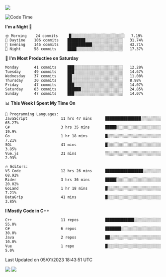 ![](https://komarev.com/ghpvc/?username=lilpidgey&color=red)
<!--START_SECTION:waka-->
![Code Time](http://img.shields.io/badge/Code%20Time-1%2C464%20hrs%202%20mins-blue)

**I'm a Night 🦉** 

```text
🌞 Morning    24 commits     █░░░░░░░░░░░░░░░░░░░░░░░░   7.19% 
🌆 Daytime    106 commits    ████████░░░░░░░░░░░░░░░░░   31.74% 
🌃 Evening    146 commits    ███████████░░░░░░░░░░░░░░   43.71% 
🌙 Night      58 commits     ████░░░░░░░░░░░░░░░░░░░░░   17.37%

```
📅 **I'm Most Productive on Saturday** 

```text
Monday       41 commits     ███░░░░░░░░░░░░░░░░░░░░░░   12.28% 
Tuesday      49 commits     ███░░░░░░░░░░░░░░░░░░░░░░   14.67% 
Wednesday    37 commits     ██░░░░░░░░░░░░░░░░░░░░░░░   11.08% 
Thursday     30 commits     ██░░░░░░░░░░░░░░░░░░░░░░░   8.98% 
Friday       47 commits     ███░░░░░░░░░░░░░░░░░░░░░░   14.07% 
Saturday     83 commits     ██████░░░░░░░░░░░░░░░░░░░   24.85% 
Sunday       47 commits     ███░░░░░░░░░░░░░░░░░░░░░░   14.07%

```


📊 **This Week I Spent My Time On** 

```text
💬 Programming Languages: 
JavaScript               11 hrs 47 mins      ████████████████░░░░░░░░░   65.27% 
C#                       3 hrs 35 mins       █████░░░░░░░░░░░░░░░░░░░░   19.9% 
Go                       1 hr 18 mins        █░░░░░░░░░░░░░░░░░░░░░░░░   7.21% 
SQL                      41 mins             █░░░░░░░░░░░░░░░░░░░░░░░░   3.85% 
Vue.js                   31 mins             ░░░░░░░░░░░░░░░░░░░░░░░░░   2.93%

🔥 Editors: 
VS Code                  12 hrs 26 mins      █████████████████░░░░░░░░   68.92% 
Rider                    3 hrs 36 mins       █████░░░░░░░░░░░░░░░░░░░░   20.02% 
GoLand                   1 hr 18 mins        █░░░░░░░░░░░░░░░░░░░░░░░░   7.21% 
DataGrip                 41 mins             █░░░░░░░░░░░░░░░░░░░░░░░░   3.85%

```

**I Mostly Code in C++** 

```text
C++                      11 repos            █████████████░░░░░░░░░░░░   55.0% 
C#                       6 repos             ███████░░░░░░░░░░░░░░░░░░   30.0% 
Java                     2 repos             ██░░░░░░░░░░░░░░░░░░░░░░░   10.0% 
Vue                      1 repo              █░░░░░░░░░░░░░░░░░░░░░░░░   5.0%

```



 Last Updated on 05/01/2023 18:43:51 UTC
<!--END_SECTION:waka-->
![](https://hit.yhype.me/github/profile?user_id=42968544)
![](https://komarev.com/ghpvc/?lilpidgey)
